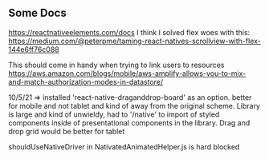 ## Some Docs
https://reactnativeelements.com/docs 
I think I solved flex woes with this: https://medium.com/@peterpme/taming-react-natives-scrollview-with-flex-144e6ff76c088

This should come in handy when trying to link users to resources
https://aws.amazon.com/blogs/mobile/aws-amplify-allows-you-to-mix-and-match-authorization-modes-in-datastore/

10/5/21 => installed 'react-native-draganddrop-board' as an option. better for mobile and not tablet and kind of away from the original scheme. Library is large and kind of unwieldy, had to '/native' to import of styled components inside of presentational components in the library. Drag and drop grid would be better for tablet 

shouldUseNativeDriver in NativatedAnimatedHelper.js is hard blocked